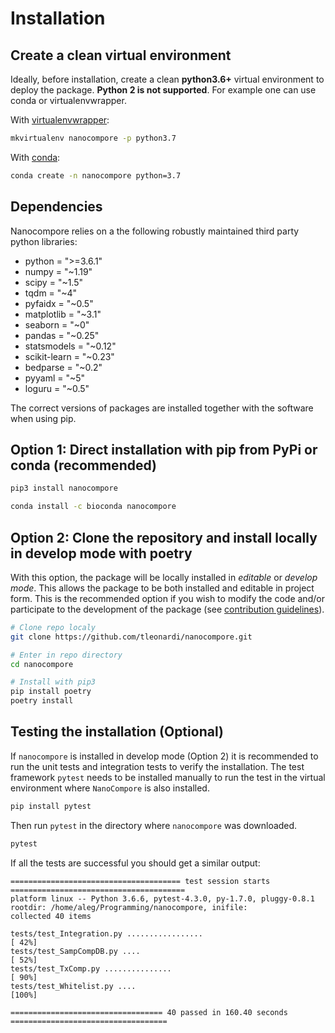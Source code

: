 # Installation

## Create a clean virtual environment

Ideally, before installation, create a clean **python3.6+** virtual environment to deploy the package. **Python 2 is not supported**. For example one can use conda or virtualenvwrapper.

With [virtualenvwrapper](https://virtualenvwrapper.readthedocs.io/en/latest/install.html):

```bash
mkvirtualenv nanocompore -p python3.7
```

With [conda](https://conda.io/projects/conda/en/latest/user-guide/install/index.html):

```bash
conda create -n nanocompore python=3.7
```

## Dependencies

Nanocompore relies on a the following robustly maintained third party python libraries:

* python = ">=3.6.1"
* numpy = "~1.19"
* scipy = "~1.5"
* tqdm = "~4"
* pyfaidx = "~0.5"
* matplotlib = "~3.1"
* seaborn = "~0"
* pandas = "~0.25"
* statsmodels = "~0.12"
* scikit-learn = "~0.23"
* bedparse = "~0.2"
* pyyaml = "~5"
* loguru = "~0.5"

The correct versions of packages are installed together with the software when using pip.

## Option 1: Direct installation with pip from PyPi or conda (recommended)

```bash
pip3 install nanocompore
```

```bash
conda install -c bioconda nanocompore
```

## Option 2: Clone the repository and install locally in develop mode with poetry

With this option, the package will be locally installed in *editable* or *develop mode*. This allows the package to be both installed and editable in project form. This is the recommended option if you wish to modify the code and/or participate to the development of the package (see [contribution guidelines](contributing.md)).

```bash
# Clone repo localy
git clone https://github.com/tleonardi/nanocompore.git

# Enter in repo directory
cd nanocompore

# Install with pip3
pip install poetry
poetry install
```

## Testing the installation (Optional)

If `nanocompore` is installed in develop mode (Option 2) it is recommended to run the unit tests and integration tests to verify the installation. The test framework `pytest` needs to be installed manually to run the test in the virtual environment where `NanoCompore` is also installed.

```bash
pip install pytest
```

Then run `pytest` in the directory where `nanocompore` was downloaded.
```bash
pytest
```

If all the tests are successful you should get a similar output:

```text
====================================== test session starts =======================================
platform linux -- Python 3.6.6, pytest-4.3.0, py-1.7.0, pluggy-0.8.1
rootdir: /home/aleg/Programming/nanocompore, inifile:
collected 40 items                                                                               

tests/test_Integration.py .................                                                [ 42%]
tests/test_SampCompDB.py ....                                                              [ 52%]
tests/test_TxComp.py ...............                                                       [ 90%]
tests/test_Whitelist.py ....                                                               [100%]

================================== 40 passed in 160.40 seconds ===================================
```
